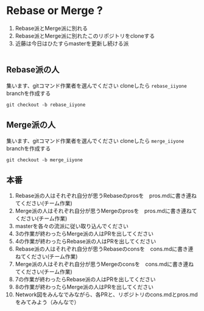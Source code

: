 # Rebase or Merge ?

1. Rebase派とMerge派に別れる
2. Rebase派とMerge派に別れたこのリポジトリをcloneする
3. 近藤は今日はひたすらmasterを更新し続ける派
```
```

## Rebase派の人

集います、gitコマンド作業者を選んでください
cloneしたら `rebase_iiyone` branchを作成する
```
git checkout -b rebase_iiyone
```

## Merge派の人

集います、gitコマンド作業者を選んでください
cloneしたら `merge_iiyone` branchを作成する
```
git checkout -b merge_iiyone
```

## 本番

1. Rebase派の人はそれぞれ自分が思うRebaseのprosを　pros.mdに書き連ねてください(チーム作業)
2. Merge派の人はそれぞれ自分が思うMergeのprosを　pros.mdに書き連ねてください(チーム作業)
3. masterを各々の流派に従い取り込んでください
4. 3の作業が終わったらMerge派の人はPRを出してください
5. 4の作業が終わったらRebase派の人はPRを出してください
6. Rebase派の人はそれぞれ自分が思うRebaseのconsを　cons.mdに書き連ねてください(チーム作業)
7. Merge派の人はそれぞれ自分が思うMergeのconsを　cons.mdに書き連ねてください(チーム作業)
8. 7の作業が終わったらRebase派の人はPRを出してください
9. 8の作業が終わったらMerge派の人はPRを出してください
10. Network図をみんなでみながら、各PRと、リポジトリのcons.mdとpros.mdをみてみよう（みんなで）
